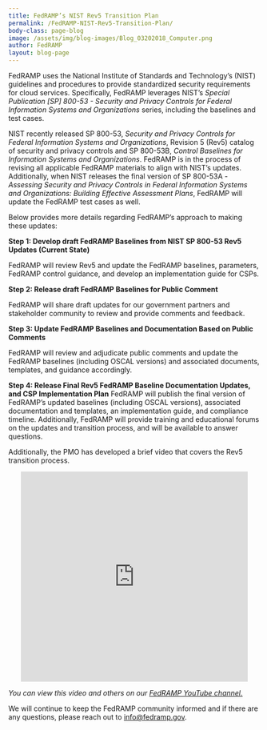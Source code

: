 ```yaml
---
title: FedRAMP’s NIST Rev5 Transition Plan
permalink: /FedRAMP-NIST-Rev5-Transition-Plan/
body-class: page-blog
image: /assets/img/blog-images/Blog_03202018_Computer.png
author: FedRAMP
layout: blog-page
---
```


FedRAMP uses the National Institute of Standards and Technology’s (NIST) guidelines and procedures to provide standardized security requirements for cloud services. Specifically, FedRAMP leverages NIST’s <i>Special Publication [SP] 800-53 - Security and Privacy Controls for Federal Information Systems and Organizations</i> series, including the baselines and test cases.

NIST recently released SP 800-53, <i>Security and Privacy Controls for Federal Information Systems and Organizations</i>, Revision 5 (Rev5) catalog of security and privacy controls and SP 800-53B, <i>Control Baselines for Information Systems and Organizations</i>. FedRAMP is in the process of revising all applicable FedRAMP materials to align with NIST’s updates. Additionally, when NIST releases the final version of SP 800-53A - <i>Assessing Security and Privacy Controls in Federal Information Systems and Organizations: Building Effective Assessment Plans</i>, FedRAMP will update the FedRAMP test cases as well.

Below provides more details regarding FedRAMP’s approach to making these updates:

<b>Step 1: Develop draft FedRAMP Baselines from NIST SP 800-53 Rev5 Updates (Current State)</b>
<p>FedRAMP will review Rev5 and update the FedRAMP baselines, parameters, FedRAMP control guidance, and develop an implementation guide for CSPs.<p>

<b>Step 2: Release draft FedRAMP Baselines for Public Comment</b>
<p>FedRAMP will share draft updates for our government partners and stakeholder community to review and provide comments and feedback.</p>

<b>Step 3: Update FedRAMP Baselines and Documentation Based on Public Comments</b>
<p>FedRAMP will review and adjudicate public comments and update the FedRAMP baselines (including OSCAL versions) and associated documents, templates, and guidance accordingly.</p>

<b>Step 4: Release Final Rev5 FedRAMP Baseline Documentation Updates, and CSP Implementation Plan</b>
FedRAMP will publish the final version of FedRAMP’s updated baselines (including OSCAL versions), associated documentation and templates, an implementation guide, and compliance timeline. Additionally, FedRAMP will provide training and educational forums on the updates and transition process, and will be available to answer questions.

Additionally, the PMO has developed a brief video that covers the Rev5 transition process. 


<div class="video-responsive">
<iframe width="560" height="420" style="width:  90%; margin-left: 5%;" src="https://www.youtube.com/embed/MwzkJ1EEAVY" frameborder="0" allow="accelerometer; autoplay; encrypted-media; gyroscope; picture-in-picture" allowfullscreen></iframe>
</div>

*You can view this video and others on our <a href="www.youtube.com/fedramp">FedRAMP YouTube channel.</a>*

We will continue to keep the FedRAMP community informed and if there are any questions, please reach out to <a href="mailto:info@fedramp.gov">info@fedramp.gov</a>.





